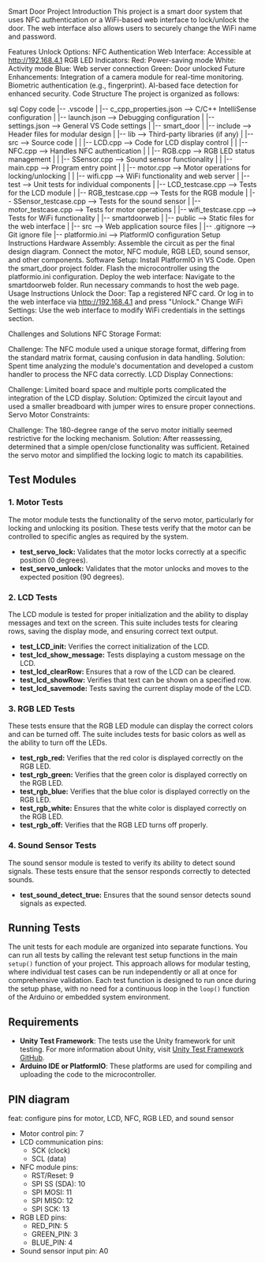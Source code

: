 Smart Door Project
Introduction
This project is a smart door system that uses NFC authentication or a WiFi-based web interface to lock/unlock the door. The web interface also allows users to securely change the WiFi name and password.

Features
Unlock Options:
NFC Authentication
Web Interface: Accessible at http://192.168.4.1
RGB LED Indicators:
Red: Power-saving mode
White: Activity mode
Blue: Web server connection
Green: Door unlocked
Future Enhancements:
Integration of a camera module for real-time monitoring.
Biometric authentication (e.g., fingerprint).
AI-based face detection for enhanced security.
Code Structure
The project is organized as follows:

sql
Copy code
|-- .vscode
|   |-- c_cpp_properties.json      --> C/C++ IntelliSense configuration
|   |-- launch.json                --> Debugging configuration
|   |-- settings.json              --> General VS Code settings
|
|-- smart_door
|   |-- include                    --> Header files for modular design
|   |-- lib                        --> Third-party libraries (if any)
|   |-- src                        --> Source code
|   |   |-- LCD.cpp                --> Code for LCD display control
|   |   |-- NFC.cpp                --> Handles NFC authentication
|   |   |-- RGB.cpp                --> RGB LED status management
|   |   |-- SSensor.cpp            --> Sound sensor functionality
|   |   |-- main.cpp               --> Program entry point
|   |   |-- motor.cpp              --> Motor operations for locking/unlocking
|   |   |-- wifi.cpp               --> WiFi functionality and web server
|   |-- test                       --> Unit tests for individual components
|       |-- LCD_testcase.cpp       --> Tests for the LCD module
|       |-- RGB_testcase.cpp       --> Tests for the RGB module
|       |-- SSensor_testcase.cpp   --> Tests for the sound sensor
|       |-- motor_testcase.cpp     --> Tests for motor operations
|       |-- wifi_testcase.cpp      --> Tests for WiFi functionality
|
|-- smartdoorweb
|   |-- public                     --> Static files for the web interface
|   |-- src                        --> Web application source files
|
|-- .gitignore                     --> Git ignore file
|-- platformio.ini                 --> PlatformIO configuration
Setup Instructions
Hardware Assembly:
Assemble the circuit as per the final design diagram.
Connect the motor, NFC module, RGB LED, sound sensor, and other components.
Software Setup:
Install PlatformIO in VS Code.
Open the smart_door project folder.
Flash the microcontroller using the platformio.ini configuration.
Deploy the web interface:
Navigate to the smartdoorweb folder.
Run necessary commands to host the web page.
Usage Instructions
Unlock the Door:
Tap a registered NFC card.
Or log in to the web interface via http://192.168.4.1 and press "Unlock."
Change WiFi Settings:
Use the web interface to modify WiFi credentials in the settings section.

Challenges and Solutions
NFC Storage Format:

Challenge: The NFC module used a unique storage format, differing from the standard matrix format, causing confusion in data handling.
Solution: Spent time analyzing the module's documentation and developed a custom handler to process the NFC data correctly.
LCD Display Connections:

Challenge: Limited board space and multiple ports complicated the integration of the LCD display.
Solution: Optimized the circuit layout and used a smaller breadboard with jumper wires to ensure proper connections.
Servo Motor Constraints:

Challenge: The 180-degree range of the servo motor initially seemed restrictive for the locking mechanism.
Solution: After reassessing, determined that a simple open/close functionality was sufficient. Retained the servo motor and simplified the locking logic to match its capabilities.

## Test Modules
### 1. **Motor Tests**
The motor module tests the functionality of the servo motor, particularly for locking and unlocking its position. These tests verify that the motor can be controlled to specific angles as required by the system.
- **test_servo_lock:** Validates that the motor locks correctly at a specific position (0 degrees).
- **test_servo_unlock:** Validates that the motor unlocks and moves to the expected position (90 degrees).
### 2. **LCD Tests**
The LCD module is tested for proper initialization and the ability to display messages and text on the screen. This suite includes tests for clearing rows, saving the display mode, and ensuring correct text output.
- **test_LCD_init:** Verifies the correct initialization of the LCD.
- **test_lcd_show_message:** Tests displaying a custom message on the LCD.
- **test_lcd_clearRow:** Ensures that a row of the LCD can be cleared.
- **test_lcd_showRow:** Verifies that text can be shown on a specified row.
- **test_lcd_savemode:** Tests saving the current display mode of the LCD.
### 3. **RGB LED Tests**
These tests ensure that the RGB LED module can display the correct colors and can be turned off. The suite includes tests for basic colors as well as the ability to turn off the LEDs.
- **test_rgb_red:** Verifies that the red color is displayed correctly on the RGB LED.
- **test_rgb_green:** Verifies that the green color is displayed correctly on the RGB LED.
- **test_rgb_blue:** Verifies that the blue color is displayed correctly on the RGB LED.
- **test_rgb_white:** Ensures that the white color is displayed correctly on the RGB LED.
- **test_rgb_off:** Verifies that the RGB LED turns off properly.
### 4. **Sound Sensor Tests**
The sound sensor module is tested to verify its ability to detect sound signals. These tests ensure that the sensor responds correctly to detected sounds.
- **test_sound_detect_true:** Ensures that the sound sensor detects sound signals as expected.
## Running Tests
The unit tests for each module are organized into separate functions. You can run all tests by calling the relevant test setup functions in the main `setup()` function of your project. This approach allows for modular testing, where individual test cases can be run independently or all at once for comprehensive validation.
Each test function is designed to run once during the setup phase, with no need for a continuous loop in the `loop()` function of the Arduino or embedded system environment.
## Requirements
- **Unity Test Framework**: The tests use the Unity framework for unit testing. For more information about Unity, visit [Unity Test Framework GitHub](https://github.com/ThrowTheSwitch/Unity).
- **Arduino IDE or PlatformIO**: These platforms are used for compiling and uploading the code to the microcontroller.
## PIN diagram
feat: configure pins for motor, LCD, NFC, RGB LED, and sound sensor
- Motor control pin: 7
- LCD communication pins:
  * SCK (clock)
  * SCL (data)
- NFC module pins:
  * RST/Reset: 9
  * SPI SS (SDA): 10
  * SPI MOSI: 11
  * SPI MISO: 12
  * SPI SCK: 13
- RGB LED pins:
  * RED_PIN: 5
  * GREEN_PIN: 3
  * BLUE_PIN: 4
- Sound sensor input pin: A0
